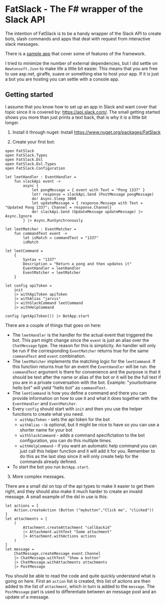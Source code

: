 # FatSlack - The F# wrapper of the Slack API

The intention of FatSlack is to be a handy wrapper of the Slack API to create bots, slash commands and apps that deal with request from interactive slack messages.

There is a [sample app](/sample/FatSlack.Sample/Program.fs) that cover some of features of the framework.

I tried to minimize the number of external dependencies, but I did settle on `Newtonsoft.Json` to make life a little bit easier. This means that you are free to use asp.net, giraffe, suave or something else to host your app. If it is just a bot you are hosting you can settle with a console app.

## Getting started

I assume that you know how to set up an app in Slack and want cover that topic since it is covered by: https://api.slack.com/. The small getting started shows you more than just prints a text back, that is why it is a little bit longer.

1.  Install it through nuget: Install https://www.nuget.org/packages/FatSlack

2.  Create your first bot:

```
open FatSlack
open FatSlack.Types
open FatSlack.Dsl
open FatSlack.Dsl.Types
open FatSlack.Configuration

let leetHandler : EventHandler =
    fun slackApi event ->
        async {
            let pongMessage = { event with Text = "Pong 1337" }
            let! response = slackApi.Send (PostMessage pongMessage)
            do! Async.Sleep 3000
            let updateMessage = { response.Message with Text = "Updated Pong 1337"; Channel = response.Channel}
            do! slackApi.Send (UpdateMessage updateMessage) |> Async.Ignore
        } |> Async.RunSynchronously

let leetMatcher : EventMatcher =
    fun commandText event ->
        let isMatch = commandText = "1337"
        isMatch

let leetCommand =
    {
        Syntax = "1337"
        Description = "Return a pong and then updates it"
        EventHandler = leetHandler
        EventMatcher = leetMatcher
    }

let config apiToken =
    init
    |> withApiToken apiToken
    |> withAlias "jarvis"
    |> withSlackCommand leetCommand
    |> withHelpCommand

config (getApiToken()) |> BotApp.start
```

There are a couple of things that goes on here:

* The `leetHandler` is the handler for the actual event that triggered the bot. This part might change since the `event` is just an alias over the `ChatMessage` type. The reason for this is simplicity. An handler will only be run if the corresponding `EventMatcher` returns true for the same `commandText` and `event` combination.
* The `leetMatcher` implements the matching logic for the `leetCommand`. If this function returns true for an event the `EventHandler` will be run. the `commandText` argument is there for convenience and the purpose is that it should be text after the name or alias of the bot or it will be the full text if you are in a private conversation with the bot. Example: "yourbotname hello bot" will yield "hello bot" as `commandText`.
* The `leetCommand` is how you define a command and there you can provide information on how to use it and what it does together with the `EventHandler` and `EventMatcher`.
* Every `config` should start with `init` and then you use the helper functions to create what you need.
  * `withApiToken` - sets the api token for the bot
  * `withAlias` - is optional, but it might be nice to have so you can use a shorter name for your bot
  * `withSlackCommand` - adds a command specifictation to the bot configuration, you can do this multiple times.
  * `withHelpCommand` - if you want an automatic help command you can just call this helper function and it will add it for you. Remember to do this as the last step since it will only create help for the commands already defined.
* To start the bot you run `BotApp.start`.

3.  More complex messages.

There are a small dsl on top of the api types to make it easier to get them right, and they should also make it much harder to create an invalid message. A small example of the dsl in use is this:

```
let actions = [
    Action.createAction (Button ("mybutton","Click me", "clicked"))
]
let attachments = [
    (
        Attachment.createAttachment "callbackid"
        |> Attachment.withText "Some attachment"
        |> Attachment.withActions actions
    )
]
let message =
    ChatMessage.createMessage event.Channel
    |> ChatMessage.withText "Show a button"
    |> ChatMessage.withAttachments attachments
    |> PostMessage
```

You should be able to read the code and quite quickly understand what is going on here. First an `action` list is created, this list of actions are then added to the list of `attachment`, which in turn is added to the `message`. The `PostMessage` part is used to differentiate between an message post and an update of a message.
